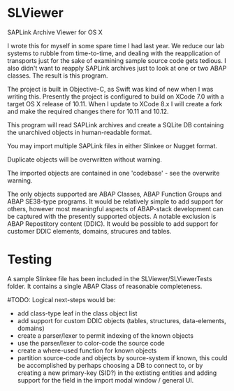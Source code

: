 # SLViewer
SAPLink Archive Viewer for OS X

I wrote this for myself in some spare time I had last year.  We reduce our lab systems to rubble from time-to-time, and dealing with the reapplication of transports just for the sake of examining sample source code gets tedious.  I also didn't want to reapply SAPLink archives just to look at one or two ABAP classes.  The result is this program.

The project is built in Objective-C, as Swift was kind of new when I was writing this.  Presently the project is configured to build on XCode 7.0 with a target OS X release of 10.11.  When I update to XCode 8.x I will create a fork and make the required changes there for 10.11 and 10.12.

This program will read SAPLink archives and create a SQLite DB containing the unarchived objects in human-readable format.  

You may import multiple SAPLink files in either Slinkee or Nugget format.

Duplicate objects will be overwritten without warning.

The imported objects are contained in one 'codebase' - see the overwrite warning.

The only objects supported are ABAP Classes, ABAP Function Groups and ABAP SE38-type programs.  It would be relatively simple to add 
support for others, however most meaningful aspects of ABAP-stack development can be captured with the presently supported objects.
A notable exclusion is ABAP Repostitory content (DDIC).  It would be possible to add support for customer DDIC elements, domains, strucures
and tables.

# Testing
A sample Slinkee file has been included in the SLViewer/SLViewerTests folder.  It contains a single ABAP Class of reasonable completeness.

#TODO:
Logical next-steps would be: 
* add class-type leaf in the class object list 
* add support for custom DDIC objects (tables, structures, data-elements, domains)
* create a parser/lexer to permit indexing of the known objects
* use the parser/lexer to color-code the source code
* create a where-used function for known objects
* partition source-code and objects by source-system if known, this could be accomplished by perhaps choosing a DB to connect to, or by creating a new primary-key (SID?) in the extisting entities and adding support for the field in the import modal window / general UI.

